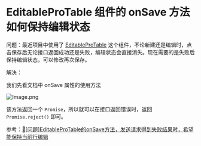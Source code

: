 # EditableProTable 组件的 onSave 方法如何保持编辑状态

问题：最近项目中使用了 [EditableProTable](https://procomponents.ant.design/components/editable-table) 这个组件，不论新建还是编辑时，点击保存后无论接口返回成功还是失败，编辑状态会直接消失。现在需要的是失败后保持编辑状态，可以修改再次保存。

解决：

我们先看文档中 onSave 属性的使用方法

![Image.png](https://res.craft.do/user/full/e3a51d3a-b71b-18ee-2829-5fcba515b69e/doc/A1BEFB33-8146-4A06-9601-2CE75D072E63/BEE91F24-AFF2-473E-91BF-DD03E285163E_2/xv2VMpD7QDgUcnDz8zem7WxACBq9jQHUqYsC2Girycsz/Image.png)

该方法返回一个 `Promise`，所以就可以在接口返回错误时，返回 `Promise.reject()` 即可。

参考：[🧐[问题]EditableProTable的onSave方法，发送请求得到失败结果时，希望能保持当前行编辑](https://github.com/ant-design/pro-components/issues/4101)